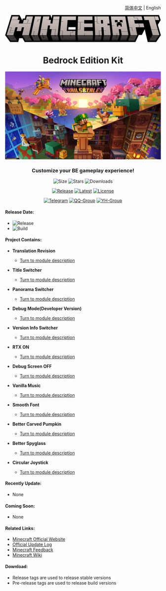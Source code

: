 <div align="right">

<a href="/README.md">简体中文</a> | English

</div>

<div align="center">

![Title](images/minceraft.png)

<h1>Bedrock Edition Kit</h1>

![1.20 - Trails & Tales](images/1.20_KeyArt.jpg)

<h3>Customize your BE gameplay experience!</h3>

![Size](https://img.shields.io/github/repo-size/Spectrollay/mcpack_bk?color=skyblue)   ![Stars](https://img.shields.io/github/stars/Spectrollay/mcpack_bk?color=greenyellow)   ![Downloads](https://img.shields.io/github/downloads/Spectrollay/mcpack_bk/total)

[![Release](https://img.shields.io/github/v/release/Spectrollay/mcpack_bk?color=20A162&label=release)](https://github.com/Spectrollay/mcpack_bk/releases/latest)   [![Latest](https://img.shields.io/github/v/release/Spectrollay/mcpack_bk?color=43B244&include_prereleases&label=latest)](https://github.com/Spectrollay/mcpack_bk/releases)   [![License](https://img.shields.io/badge/license-CC%20BY--NC--SA%204.0-ff69b4)](https://creativecommons.org/licenses/by-nc-sa/4.0/deed.zh-Hans)

[![Telegram](https://img.shields.io/badge/Telegram-Not%20Available%20Yet-blue)](https://en-telegram.com)   [![QQ-Group](https://img.shields.io/badge/QQ-Chat-blue)](http://qm.qq.com/cgi-bin/qm/qr?_wv=1027&k=WVA6aPqtv99hiYleW7vUq5OsBIufCAB1&authKey=B0%2BaXMCTqnmQrGh0wzCZTyWTIPyHS%2FPEM5QXcFfVwroFowNnzs6Yg1er1%2F8Fekqp&noverify=0&group_code=833473609)   [![YH-Group](https://img.shields.io/badge/YunHu-Chat-blue)](https://yhfx.jwznb.com/share?key=VyTE7W7sLwRl&ts=1684642802)

</div>

<h4>Release Date:</h4>

- ![Release](https://img.shields.io/github/release-date/Spectrollay/mcpack_bk?label=Release)
- ![Build](https://img.shields.io/github/release-date-pre/Spectrollay/mcpack_bk?label=Build)

<h4>Project Contains:</h4>

- **Translation Revision**

    - [Turn to module description](/Translation%20Revision/README-en_US.md)

- **Title Switcher**

    - [Turn to module description](/Title%20Switcher/README-en_US.md)

- **Panorama Switcher**

    - [Turn to module description](/Panorama%20Switcher/README-en_US.md)

- **Debug Mode(Developer Version)**

    - [Turn to module description](/Debug%20Mode/README-en_US.md)

- **Version Info Switcher**

    - [Turn to module description](/Version%20Info%20Switcher/README-en_US.md)

- **RTX ON**

    - [Turn to module description](/RTX%20ON/README-en_US.md)

- **Debug Screen OFF**

    - [Turn to module description](/Debug%20Screen%20OFF/README-en_US.md)

- **Vanilla Music**

    - [Turn to module description](/Vanilla%20Music/README-en_US.md)

- **Smooth Font**

    - [Turn to module description](/Smooth%20Font/README-en_US.md)

- **Better Carved Pumpkin**

    - [Turn to module description](/Better%20Carved%20Pumpkin/README-en_US.md)

- **Better Spyglass**

    - [Turn to module description](/Better%20Spyglass/README-en_US.md)

- **Circular Joystick**

    - [Turn to module description](/Circular%20Joystick/README-en_US.md)

<h4>Recently Update:</h4>

- None

<h4>Coming Soon:</h4>

- None

<h4>Related Links:</h4>

- [Minecraft Official Website](https://www.minecraft.net)
- [Official Update Log](https://feedback.minecraft.net/hc/en-us/categories/115000410252-Knowledge-Base)
- [Minecraft Feedback](https://feedback.minecraft.net)
- [Minecraft Wiki](https://minecraft.fandom.com/wiki/Minecraft_Wiki)

<h4>Download:</h4>

- Release tags are used to release stable versions
- Pre-release tags are used to release build versions

